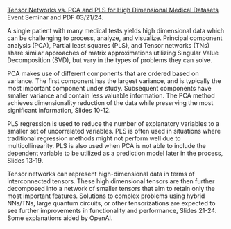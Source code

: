 [Tensor Networks vs. PCA and PLS for High Dimensional Medical Datasets](https://www.chemicalqdevice.com/tensor-networks-vs-pca-and-pls) Event Seminar and PDF 03/21/24.

A single patient with many medical tests yields high dimensional data which can be challenging to process, analyze, and visualize. Principal component analysis (PCA), Partial least squares (PLS), and Tensor networks (TNs) share similar approaches of matrix approximations utilizing Singular Value Decomposition (SVD), but vary in the types of problems they can solve.

PCA makes use of different components that are ordered based on variance. The first component has the largest variance, and is typically the most important component under study. Subsequent components have smaller variance and contain less valuable information. The PCA method achieves dimensionality reduction of the data while preserving the most significant information, Slides 10-12.

PLS regression is used to reduce the number of explanatory variables to a smaller set of uncorrelated variables. PLS is often used in situations where traditional regression methods might not perform well due to multicollinearity. PLS is also used when PCA is not able to include the dependent variable to be utilized as a prediction model later in the process, Slides 13-19.

Tensor networks can represent high-dimensional data in terms of interconnected tensors. These high dimensional tensors are then further decomposed into a network of smaller tensors that aim to retain only the most important features. Solutions to complex problems using hybrid NNs/TNs, large quantum circuits, or other tensorizations are expected to see further improvements in functionality and performance, Slides 21-24. Some explanations aided by OpenAI. 
